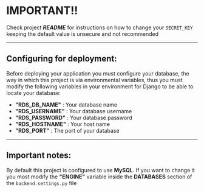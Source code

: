 # **IMPORTANT**!!
Check project ***README*** for instructions on how to change your `SECRET_KEY` keeping the default value is unsecure and not recommended

----

## Configuring for deployment:

Before deploying your application you must configure your database,
the way in which this project is via environmental variables, thus
you must modify the following variables in your environment for Django
to be able to locate your database:

* **"RDS_DB_NAME"** : Your database name
* **"RDS_USERNAME"** : Your database username
* **"RDS_PASSWORD"** : Your database password
* **"RDS_HOSTNAME"** : Your host name
* **"RDS_PORT"** : The port  of your database

----
## Important notes:
By default this project is configured to use **MySQL**. If you want to change
it you most modify the **"ENGINE"** variable inside the **DATABASES** section of
the `backend.settings.py` file
